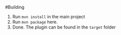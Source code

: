 #Building

1) Run `mvn install` in the main project
2) Run `mvn package` here.
3) Done. The plugin can be found in the `target` folder
